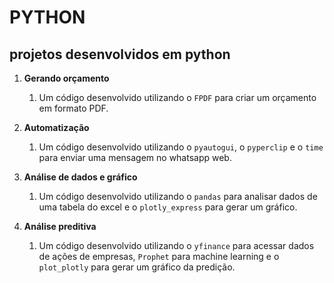 # **PYTHON**
 ## projetos desenvolvidos em **python**

1. **Gerando orçamento**
   1. Um código desenvolvido utilizando o `FPDF` para criar um orçamento em formato PDF.
   
2. **Automatização**
   1. Um código desenvolvido utilizando o `pyautogui`, o `pyperclip` e o `time` para enviar uma mensagem no whatsapp web.

3. **Análise de dados e gráfico**
   1. Um código desenvolvido utilizando o `pandas`  para analisar dados de uma tabela do excel e o `plotly_express` para gerar um gráfico.

4. **Análise preditiva**
   1. Um código desenvolvido utilizando o `yfinance`  para acessar dados de ações de empresas, `Prophet` para machine learning e o `plot_plotly` para gerar um gráfico da predição.
